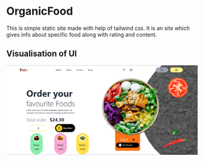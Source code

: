 # OrganicFood
This is simple static site made with help of tailwind css. It is an site which gives info about specific food along with rating and content. 
## Visualisation of UI
![alt text](https://raw.githubusercontent.com/bot-alert/OrganicFood/main/img/preview.png)
